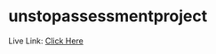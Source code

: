 # unstopassessmentproject

Live Link: [Click Here ](https://sangeetha-jula-unstopassessment.netlify.app/)
